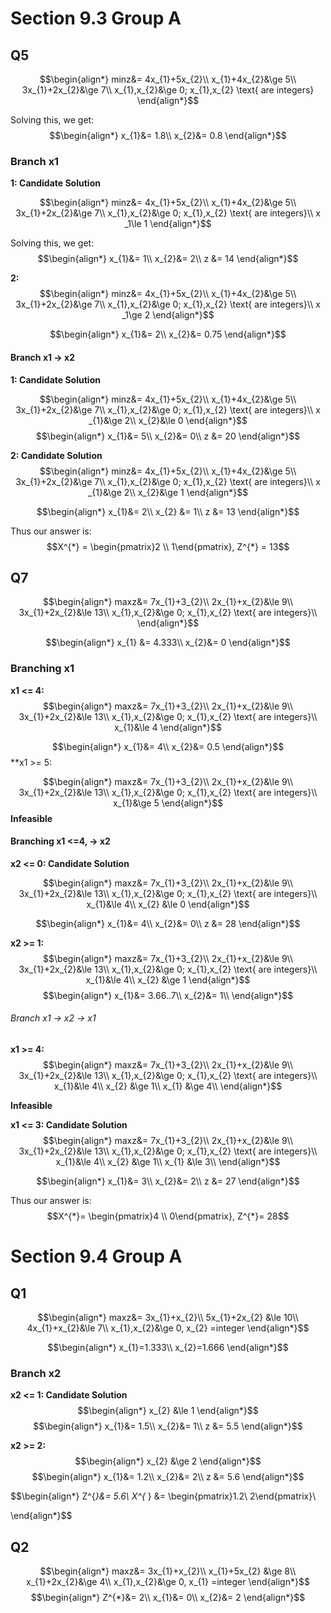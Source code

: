 # Section 9.3 Group A

## Q5

$$\begin{align*}
minz&= 4x_{1}+5x_{2}\\
x_{1}+4x_{2}&\ge  5\\
3x_{1}+2x_{2}&\ge 7\\
x_{1},x_{2}&\ge 0; x_{1},x_{2} \text{ are integers}
\end{align*}$$

Solving this, we get:
$$\begin{align*}
x_{1}&= 1.8\\
x_{2}&= 0.8 
\end{align*}$$

### Branch x1
**1: Candidate Solution**

$$\begin{align*}
minz&= 4x_{1}+5x_{2}\\
x_{1}+4x_{2}&\ge  5\\
3x_{1}+2x_{2}&\ge 7\\
x_{1},x_{2}&\ge 0; x_{1},x_{2} \text{ are integers}\\
x _1\le 1
\end{align*}$$

Solving this, we get:
$$\begin{align*}
x_{1}&= 1\\
x_{2}&= 2\\
z &= 14
\end{align*}$$

**2:**
$$\begin{align*}
minz&= 4x_{1}+5x_{2}\\
x_{1}+4x_{2}&\ge  5\\
3x_{1}+2x_{2}&\ge 7\\
x_{1},x_{2}&\ge 0; x_{1},x_{2} \text{ are integers}\\
x _1\ge 2
\end{align*}$$

$$\begin{align*}
x_{1}&= 2\\
x_{2}&= 0.75
\end{align*}$$
#### Branch x1 -> x2
**1: Candidate Solution** 

$$\begin{align*}
minz&= 4x_{1}+5x_{2}\\
x_{1}+4x_{2}&\ge  5\\
3x_{1}+2x_{2}&\ge 7\\
x_{1},x_{2}&\ge 0; x_{1},x_{2} \text{ are integers}\\
x _{1}&\ge  2\\
x_{2}&\le 0
\end{align*}$$
$$\begin{align*}
x_{1}&= 5\\
x_{2}&= 0\\
z &= 20
\end{align*}$$

**2: Candidate Solution**
$$\begin{align*}
minz&= 4x_{1}+5x_{2}\\
x_{1}+4x_{2}&\ge  5\\
3x_{1}+2x_{2}&\ge 7\\
x_{1},x_{2}&\ge 0; x_{1},x_{2} \text{ are integers}\\
x _{1}&\ge  2\\
x_{2}&\ge 1
\end{align*}$$

$$\begin{align*}
x_{1}&= 2\\
x_{2} &= 1\\
z &= 13
\end{align*}$$

Thus our answer is:
$$X^{*} = \begin{pmatrix}2 \\ 1\end{pmatrix}, Z^{*} = 13$$
## Q7

$$\begin{align*}
maxz&= 7x_{1}+3_{2}\\
2x_{1}+x_{2}&\le  9\\
3x_{1}+2x_{2}&\le 13\\
x_{1},x_{2}&\ge 0; x_{1},x_{2} \text{ are integers}\\
\end{align*}$$

$$\begin{align*}
x_{1} &= 4.333\\
x_{2}&= 0
\end{align*}$$

### Branching x1

**x1 <= 4:**
$$\begin{align*}
maxz&= 7x_{1}+3_{2}\\
2x_{1}+x_{2}&\le  9\\
3x_{1}+2x_{2}&\le 13\\
x_{1},x_{2}&\ge 0; x_{1},x_{2} \text{ are integers}\\
x_{1}&\le 4
\end{align*}$$

$$\begin{align*}
x_{1}&= 4\\
x_{2}&= 0.5
\end{align*}$$
**x1 >= 5:

$$\begin{align*}
maxz&= 7x_{1}+3_{2}\\
2x_{1}+x_{2}&\le  9\\
3x_{1}+2x_{2}&\le 13\\
x_{1},x_{2}&\ge 0; x_{1},x_{2} \text{ are integers}\\
x_{1}&\ge 5
\end{align*}$$
**Infeasible**

#### Branching x1 <=4, -> x2

**x2 <= 0: Candidate Solution**

$$\begin{align*}
maxz&= 7x_{1}+3_{2}\\
2x_{1}+x_{2}&\le  9\\
3x_{1}+2x_{2}&\le 13\\
x_{1},x_{2}&\ge 0; x_{1},x_{2} \text{ are integers}\\
x_{1}&\le 4\\
x_{2} &\le 0
\end{align*}$$

$$\begin{align*}
x_{1}&= 4\\
x_{2}&= 0\\
z &= 28
\end{align*}$$

**x2 >= 1:**
$$\begin{align*}
maxz&= 7x_{1}+3_{2}\\
2x_{1}+x_{2}&\le  9\\
3x_{1}+2x_{2}&\le 13\\
x_{1},x_{2}&\ge 0; x_{1},x_{2} \text{ are integers}\\
x_{1}&\le 4\\
x_{2} &\ge 1
\end{align*}$$
$$\begin{align*}
x_{1}&= 3.66..7\\
x_{2}&= 1\\
\end{align*}$$

###### Branch x1 -> x2 -> x1
**x1 >= 4:**
$$\begin{align*}
maxz&= 7x_{1}+3_{2}\\
2x_{1}+x_{2}&\le  9\\
3x_{1}+2x_{2}&\le 13\\
x_{1},x_{2}&\ge 0; x_{1},x_{2} \text{ are integers}\\
x_{1}&\le 4\\
x_{2} &\ge 1\\
x_{1} &\ge 4\\
\end{align*}$$

**Infeasible**

**x1 <= 3: Candidate Solution**
$$\begin{align*}
maxz&= 7x_{1}+3_{2}\\
2x_{1}+x_{2}&\le  9\\
3x_{1}+2x_{2}&\le 13\\
x_{1},x_{2}&\ge 0; x_{1},x_{2} \text{ are integers}\\
x_{1}&\le 4\\
x_{2} &\ge 1\\
x_{1} &\le 3\\
\end{align*}$$

$$\begin{align*}
x_{1}&= 3\\
x_{2}&= 2\\
z &= 27
\end{align*}$$

Thus our answer is:
$$X^{*}= \begin{pmatrix}4 \\ 0\end{pmatrix}, Z^{*}= 28$$

# Section 9.4 Group A
## Q1
$$\begin{align*}
maxz&= 3x_{1}+x_{2}\\
5x_{1}+2x_{2} &\le 10\\
4x_{1}+x_{2}&\le 7\\
x_{1},x_{2}&\ge 0, x_{2} =integer
\end{align*}$$

$$\begin{align*}
x_{1}=1.333\\
x_{2}=1.666
\end{align*}$$
### Branch x2
**x2 <= 1: Candidate Solution**
$$\begin{align*}
x_{2} &\le 1
\end{align*}$$
$$\begin{align*}
x_{1}&= 1.5\\
x_{2}&= 1\\
z &= 5.5
\end{align*}$$

**x2 >= 2:** 
$$\begin{align*}
x_{2} &\ge 2
\end{align*}$$
$$\begin{align*}
x_{1}&= 1.2\\
x_{2}&= 2\\
z &= 5.6
\end{align*}$$

$$\begin{align*}
Z^{*}&= 5.6\\
X^{* } &= \begin{pmatrix}1.2\\
2\end{pmatrix}\\

\end{align*}$$
## Q2
$$\begin{align*}
maxz&= 3x_{1}+x_{2}\\
x_{1}+5x_{2} &\ge 8\\
x_{1}+2x_{2}&\ge 4\\
x_{1},x_{2}&\ge 0, x_{1} =integer
\end{align*}$$
$$\begin{align*}
Z^{*}&= 2\\
x_{1}&= 0\\
x_{2}&= 2
\end{align*}$$

